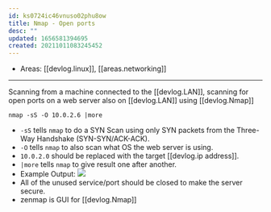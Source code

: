 ```yaml
---
id: ks0724ic46vnuso02phu8ow
title: Nmap - Open ports
desc: ""
updated: 1656581394695
created: 20211011083245452
---
```


- Areas: [[devlog.linux]], [[areas.networking]]

---

Scanning from a machine connected to the [[devlog.LAN]], scanning for open ports on a web server also on [[devlog.LAN]] using [[devlog.Nmap]]

`nmap -sS -O 10.0.2.6 |more`

- `-sS` tells `nmap` to do a SYN Scan using only SYN packets from the Three-Way Handshake (SYN-SYN/ACK-ACK).
- `-O` tells `nmap` to also scan what OS the web server is using.
- `10.0.2.0` should be replaced with the target [[devlog.ip address]].
- `|more` tells `nmap` to give result one after another.
- Example Output: ![](https://raw.githubusercontent.com/zubayrrr/twiki/main/bin/image.pbozqpwksbr.png)
- All of the unused service/port should be closed to make the server secure.
- zenmap is GUI for [[devlog.Nmap]]
